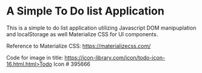 # A Simple To Do list Application

This is a simple to do list application utilizing Javascript DOM manipuplation and localStorage as well Materialize CSS for UI components.

Reference to Materialize CSS: https://materializecss.com/

Code for image in title: https://icon-library.com/icon/todo-icon-16.html.html>Todo Icon # 395666
